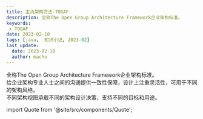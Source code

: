```yaml
---
title: 主流架构方法-TOGAF
description: 全称The Open Group Architecture Framework企业架构标准。  
keywords:
 - TOGAF
date: 2023-02-10
tags: [java,  知识小记, 2023-02]
last_update:
  date: 2023-02-10
  author: machu
---
```




全称The Open Group Architecture Framework企业架构标准。  
给企业架构专业人士之间的沟通提供一致性保障，设计上注重灵活性，可用于不同的架构风格。  
不同架构视图承载不同的架构设计决策，支持不同的目标和用途。



import Quote from '@site/src/components/Quote';

> <Quote></Quote>
